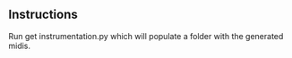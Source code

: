 ## Instructions ##


Run get instrumentation.py which will populate a folder with the generated midis. 
